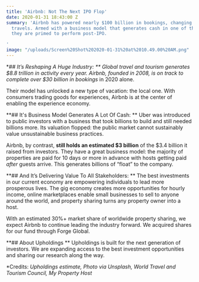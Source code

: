 ```yaml
---
title: 'Airbnb: Not The Next IPO Flop'
date: 2020-01-31 18:43:00 Z
summary: 'Airbnb has powered nearly $100 billion in bookings, changing how the world
  travels. Armed with a business model that generates cash in one of the biggest industries,
  they are primed to perform post-IPO.

'
image: "/uploads/Screen%20Shot%202020-01-31%20at%2010.49.00%20AM.png"
---
```


**## It’s Reshaping A Huge Industry:
**
Global travel and tourism generates $8.8 trillion in activity every year. Airbnb, founded in 2008, is on track to complete **over $30 billion* in bookings** in 2020 alone.

Their model has unlocked a new type of vacation: the local one. With consumers trading goods for experiences, Airbnb is at the center of enabling the experience economy.

**## It's Business Model Generates A Lot Of Cash:
**
Uber was introduced to public investors with a business that took billions to build and still needed billions more. Its valuation flopped: the public market cannot sustainably value unsustainable business practices.

Airbnb, by contrast, **still holds an estimated $3 billion** of the $3.4 billion it raised from investors. They have a great business model: the majority of properties are paid for 10 days or more in advance with hosts getting paid *after* guests arrive. This generates billions of “float” to the company.

**## And It’s Delivering Value To All Stakeholders:
**
The best investments in our current economy are empowering individuals to lead more prosperous lives. The gig economy creates more opportunities for hourly income, online marketplaces enable small businesses to sell to anyone around the world, and property sharing turns any property owner into a host.

With an estimated 30%+ market share of worldwide property sharing, we expect Airbnb to continue leading the industry forward. We acquired shares for our fund through Forge Global.

**## About Upholdings
**
Upholdings is built for the next generation of investors. We are expanding access to the best investment opportunities and sharing our research along the way.

*Credits: *Upholdings estimate, Photo via Unsplash, World Travel and Tourism Council, My Property Host*